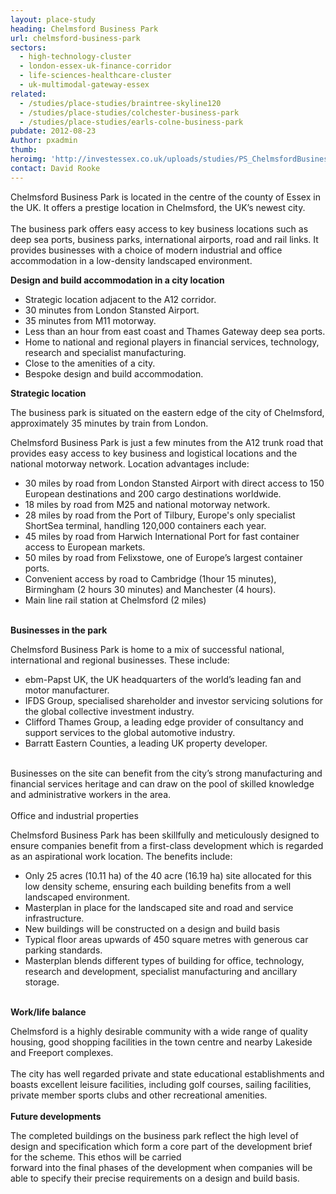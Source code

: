 ```yaml
---
layout: place-study
heading: Chelmsford Business Park
url: chelmsford-business-park
sectors:
  - high-technology-cluster
  - london-essex-uk-finance-corridor
  - life-sciences-healthcare-cluster
  - uk-multimodal-gateway-essex
related:
  - /studies/place-studies/braintree-skyline120
  - /studies/place-studies/colchester-business-park
  - /studies/place-studies/earls-colne-business-park 
pubdate: 2012-08-23
Author: pxadmin
thumb: 
heroimg: 'http://investessex.co.uk/uploads/studies/PS_ChelmsfordBusinessPark_Banner.jpg'
contact: David Rooke
---
```

 <p>Chelmsford Business Park is located in the centre of the county of Essex in the UK. It offers a prestige location in Chelmsford, the UK’s newest city.<br/><br/>The business park offers easy access to key business locations such as deep sea ports, business parks, international airports, road and rail links. It provides businesses with a choice of modern industrial and office accommodation in a low-density landscaped environment.</p><p><strong>Design and build accommodation in a city location</strong></p><ul><li>Strategic location adjacent to the A12 corridor.</li><li>30 minutes from London Stansted Airport.</li><li>35 minutes from M11 motorway.</li><li>Less than an hour from east coast and Thames Gateway deep sea ports.</li><li>Home to national and regional players in financial services, technology, research and specialist manufacturing.</li><li>Close to the amenities of a city. </li><li>Bespoke design and build accommodation.</li></ul><p><strong>Strategic location</strong></p><p>The business park is situated on the eastern edge of the city of Chelmsford, approximately 35 minutes by train from London.</p><p>Chelmsford Business Park is just a few minutes from the A12 trunk road that provides easy access to key business and logistical locations and the national motorway network. Location advantages include:</p><ul><li>30 miles by road from London Stansted Airport with direct access to 150 European destinations and 200 cargo destinations worldwide.</li><li>18 miles by road from M25 and national motorway network.</li><li>28 miles by road from the Port of Tilbury, Europe's only specialist ShortSea terminal, handling 120,000 containers each year.</li><li>45 miles by road from Harwich International Port for fast container access to European markets.</li><li>50 miles by road from Felixstowe, one of Europe’s largest container ports.</li><li>Convenient access by road to Cambridge (1hour 15 minutes), Birmingham (2 hours 30 minutes) and Manchester (4 hours).</li><li>Main line rail station at Chelmsford (2 miles)</li></ul><p><br/><strong>Businesses in the park</strong></p><p>Chelmsford Business Park is home to a mix of successful national, international and regional businesses. These include:</p><ul><li>ebm-Papst UK, the UK headquarters of the world’s leading fan and motor manufacturer.</li><li>IFDS Group, specialised shareholder and investor servicing solutions for the global collective investment industry. </li><li>Clifford Thames Group, a leading edge provider of consultancy and support services to the global automotive industry.</li><li>Barratt Eastern Counties, a leading UK property developer.</li></ul><p><br/>Businesses on the site can benefit from the city’s strong manufacturing and financial services heritage and can draw on the pool of skilled knowledge and administrative workers in the area.<br/><br/>Office and industrial properties</p><p>Chelmsford Business Park has been skillfully and meticulously designed to ensure companies benefit from a first-class development which is regarded as an aspirational work location. The benefits include:</p><ul><li>Only 25 acres (10.11 ha) of the 40 acre (16.19 ha) site allocated for this low density scheme, ensuring each building benefits from a well landscaped environment.</li><li>Masterplan in place for the landscaped site and road and service infrastructure.</li><li>New buildings will be constructed on a design and build basis</li><li>Typical floor areas upwards of 450 square metres with generous car parking standards.</li><li>Masterplan blends different types of building for office, technology, research and development, specialist manufacturing and ancillary storage.</li></ul><p><br/><strong>Work/life balance</strong></p><p>Chelmsford is a highly desirable community with a wide range of quality housing, good shopping facilities in the town centre and nearby Lakeside and Freeport complexes.<br/><br/>The city has well regarded private and state educational establishments and boasts excellent leisure facilities, including golf courses, sailing facilities, private member sports clubs and other recreational amenities.<br/><br/><strong>Future developments</strong></p><p>The completed buildings on the business park reflect the high level of design and specification which form a core part of the development brief for the scheme. This ethos will be carried<br/>forward into the final phases of the development when companies will be able to specify their precise requirements on a design and build basis.</p> 